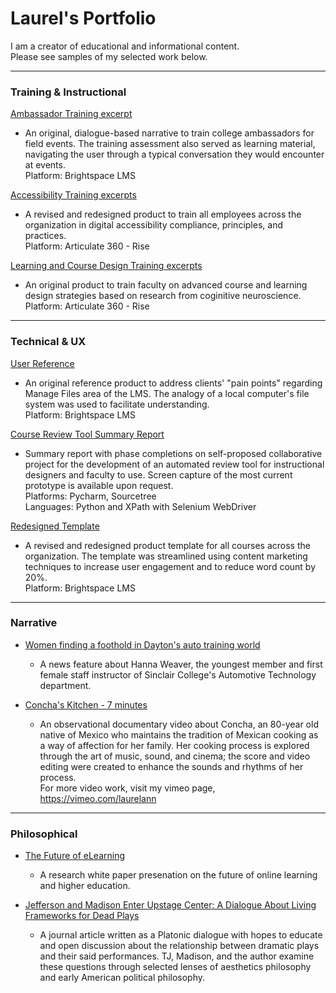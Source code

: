 # Laurel's Portfolio
I am a creator of educational and informational content.<br/>Please see samples of my selected work below.

---
### Training & Instructional
[Ambassador Training excerpt](https://github.com/LaurelAP/Portfolio/blob/main/Painter_AmbassadorTraining-excerpt.pdf)
- An original, dialogue-based narrative to train college ambassadors for field events. The training assessment also served as learning material, navigating the user through a typical conversation they would encounter at events.
<br/>Platform: Brightspace LMS

[Accessibility Training excerpts](https://github.com/LaurelAP/Portfolio/blob/main/Painter_AccessibilityTraining-excerpts.pdf)
- A revised and redesigned product to train all employees across the organization in digital accessibility compliance, principles, and practices.
<br/>Platform: Articulate 360 - Rise

[Learning and Course Design Training excerpts](https://github.com/LaurelAP/Portfolio/blob/main/Painter_CourseDesignTraining-excerpt.pdf)
- An original product to train faculty on advanced course and learning design strategies based on research from coginitive neuroscience.
<br/>Platform: Articulate 360 - Rise

---
### Technical & UX
[User Reference](https://github.com/LaurelAP/Portfolio/blob/main/Painter_FileManagementUserRef.pdf)
- An original reference product to address clients' "pain points" regarding Manage Files area of the LMS. The analogy of a local computer's file system was used to facilitate understanding.
<br/>Platform: Brightspace LMS

[Course Review Tool Summary Report](https://github.com/LaurelAP/Portfolio/blob/main/CourseReviewTool-SummaryMarch2022.pdf)
- Summary report with phase completions on self-proposed collaborative project for the development of an automated review tool for instructional designers and faculty to use. Screen capture of the most current prototype is available upon request. 
<br/>Platforms: Pycharm, Sourcetree
<br/>Languages: Python and XPath with Selenium WebDriver

[Redesigned Template](https://github.com/LaurelAP/Portfolio/blob/main/Painter_RedesignedTemplate-excerpt.pdf)
- A revised and redesigned product template for all courses across the organization. The template was streamlined using content marketing techniques to increase user engagement and to reduce word count by 20%.
<br/>Platform: Brightspace LMS

---
### Narrative
- [Women finding a foothold in Dayton's auto training world](https://www.daytondailynews.com/local/women-finding-a-foothold-in-daytons-auto-training-world/IHOCSAFZ3ZECFOHPMYFN3MM5E4/)
  - A news feature about Hanna Weaver, the youngest member and first female staff instructor of Sinclair College's Automotive Technology department.

- [Concha's Kitchen - 7 minutes](https://vimeo.com/27172500)
  - An observational documentary video about Concha, an 80-year old native of Mexico who maintains the tradition of Mexican cooking as a way of affection for her family. Her cooking process is explored through the art of music, sound, and cinema; the score and video editing were created to enhance the sounds and rhythms of her process.
<br/>For more video work, visit my vimeo page, https://vimeo.com/laurelann  

---
### Philosophical
- [The Future of eLearning](https://github.com/LaurelAP/Portfolio/blob/main/Painter_TheFutureofeLearning.pdf) 
  - A research white paper presenation on the future of online learning and higher education.
  
- [Jefferson and Madison Enter Upstage Center: A Dialogue About Living Frameworks for Dead Plays](http://www.etudesonline.com/sept2015painter.html) 
  - A journal article written as a Platonic dialogue with hopes to educate and open discussion about the relationship between dramatic plays and their said performances. TJ, Madison, and the author examine these questions through selected lenses of aesthetics philosophy and early American political philosophy.

